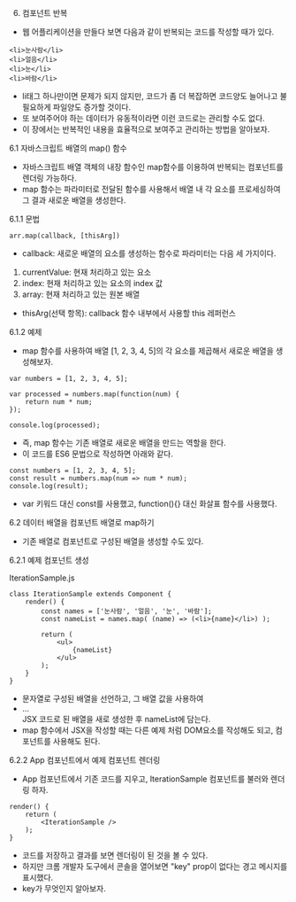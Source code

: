 6. 컴포넌트 반복

- 웹 어플리케이션을 만들다 보면 다음과 같이 반복되는 코드를 작성할 때가 있다.
```
<li>눈사람</li>
<li>얼음</li>
<li>눈</li>
<li>바람</li>
```
- li태그 하나만이면 문제가 되지 않지만, 코드가 좀 더 복잡하면 코드양도 늘어나고 불필요하게 파일양도 증가할 것이다.
- 또 보여주어야 하는 데이터가 유동적이라면 이런 코드로는 관리할 수도 없다.
- 이 장에서는 반복적인 내용을 효율적으로 보여주고 관리하는 방법을 알아보자.

6.1 자바스크립트 배열의 map() 함수

- 자바스크립트 배열 객체의 내장 함수인 map함수를 이용하여 반복되는 컴포넌트를 렌더링 가능하다.
- map 함수는 파라미터로 전달된 함수를 사용해서 배열 내 각 요소를 프로세싱하여 그 결과 새로운 배열을 생성한다.

6.1.1 문법

```
arr.map(callback, [thisArg])
```

- callback: 새로운 배열의 요소를 생성하는 함수로 파라미터는 다음 세 가지이다.
1) currentValue: 현재 처리하고 있는 요소
2) index: 현재 처리하고 있는 요소의 index 값
3) array: 현재 처리하고 있는 원본 배열
- thisArg(선택 항목): callback 함수 내부에서 사용할 this 레퍼런스

6.1.2 예제

- map 함수를 사용하여 배열 [1, 2, 3, 4, 5]의 각 요소를 제곱해서 새로운 배열을 생성해보자.
```
var numbers = [1, 2, 3, 4, 5];

var processed = numbers.map(function(num) {
	return num * num;
});

console.log(processed);
```
- 즉, map 함수는 기존 배열로 새로운 배열을 만드는 역할을 한다.
- 이 코드를 ES6 문법으로 작성하면 아래와 같다.
```
const numbers = [1, 2, 3, 4, 5];
const result = numbers.map(num => num * num);
console.log(result);
```
- var 키워드 대신 const를 사용했고, function(){} 대신 화살표 함수를 사용했다.


6.2 데이터 배열을 컴포넌트 배열로 map하기

- 기존 배열로 컴포넌트로 구성된 배열을 생성할 수도 있다.

6.2.1 예제 컴포넌트 생성

IterationSample.js
```
class IterationSample extends Component {
	render() {
		const names = ['눈사람', '얼음', '눈', '바람'];
		const nameList = names.map( (name) => (<li>{name}</li>) );
		
		return (
			<ul>
				{nameList}
			</ul>
		);
	}
}
```

- 문자열로 구성된 배열을 선언하고, 그 배열 값을 사용하여 <li>...</li> JSX 코드로 된 배열을 새로 생성한 후 nameList에 담는다.
- map 함수에서 JSX을 작성할 때는 다른 예제 처럼 DOM요소를 작성해도 되고, 컴포넌트를 사용해도 된다.

6.2.2 App 컴포넌트에서 예제 컴포넌트 렌더링

- App 컴포넌트에서 기존 코드를 지우고, IterationSample 컴포넌트를 불러와 렌더링 하자.

```
render() {
	return (
		<IterationSample />
	);
}
```
- 코드를 저장하고 결과를 보면 렌더링이 된 것을 볼 수 있다.
- 하지만 크롬 개발자 도구에서 콘솔을 열어보면 "key" prop이 없다는 경고 메시지를 표시했다.
- key가 무엇인지 알아보자.

